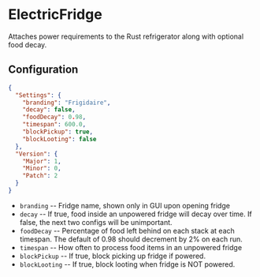 # ElectricFridge
Attaches power requirements to the Rust refrigerator along with optional food decay.

## Configuration
```json
{
  "Settings": {
    "branding": "Frigidaire",
    "decay": false,
    "foodDecay": 0.98,
    "timespan": 600.0,
	"blockPickup": true,
	"blockLooting": false
  },
  "Version": {
    "Major": 1,
    "Minor": 0,
    "Patch": 2
  }
}
```

  - `branding` -- Fridge name, shown only in GUI upon opening fridge
  - `decay` -- If true, food inside an unpowered fridge will decay over time.  If false, the next two configs will be unimportant.
  - `foodDecay` -- Percentage of food left behind on each stack at each timespan.  The default of 0.98 should decrement by 2% on each run.
  - `timespan` -- How often to process food items in an unpowered fridge
  - `blockPickup` -- If true, block picking up fridge if powered.
  - `blockLooting` -- If true, block looting when fridge is NOT powered.
